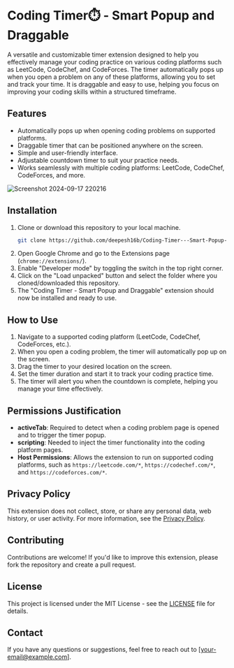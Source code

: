 # Coding Timer⏱️ - Smart Popup and Draggable

A versatile and customizable timer extension designed to help you effectively manage your coding practice on various coding platforms such as LeetCode, CodeChef, and CodeForces. The timer automatically pops up when you open a problem on any of these platforms, allowing you to set and track your time. It is draggable and easy to use, helping you focus on improving your coding skills within a structured timeframe.

## Features
- Automatically pops up when opening coding problems on supported platforms.
- Draggable timer that can be positioned anywhere on the screen.
- Simple and user-friendly interface.
- Adjustable countdown timer to suit your practice needs.
- Works seamlessly with multiple coding platforms: LeetCode, CodeChef, CodeForces, and more.
  
![Screenshot 2024-09-17 220216](https://github.com/user-attachments/assets/985fa938-408a-4639-bd8e-f4a5bd7b4870)

## Installation
1. Clone or download this repository to your local machine.
    ```bash
    git clone https://github.com/deepesh16b/Coding-Timer---Smart-Popup-and-Draggable.git
    ```
2. Open Google Chrome and go to the Extensions page (`chrome://extensions/`).
3. Enable "Developer mode" by toggling the switch in the top right corner.
4. Click on the "Load unpacked" button and select the folder where you cloned/downloaded this repository.
5. The "Coding Timer - Smart Popup and Draggable" extension should now be installed and ready to use.

## How to Use
1. Navigate to a supported coding platform (LeetCode, CodeChef, CodeForces, etc.).
2. When you open a coding problem, the timer will automatically pop up on the screen.
3. Drag the timer to your desired location on the screen.
4. Set the timer duration and start it to track your coding practice time.
5. The timer will alert you when the countdown is complete, helping you manage your time effectively.

## Permissions Justification
- **activeTab**: Required to detect when a coding problem page is opened and to trigger the timer popup.
- **scripting**: Needed to inject the timer functionality into the coding platform pages.
- **Host Permissions**: Allows the extension to run on supported coding platforms, such as `https://leetcode.com/*`, `https://codechef.com/*`, and `https://codeforces.com/*`.

## Privacy Policy
This extension does not collect, store, or share any personal data, web history, or user activity. For more information, see the [Privacy Policy](https://github.com/deepesh16b/Coding-Timer---Smart-Popup-and-Draggable/blob/main/PrivacyPolicy.md).

## Contributing
Contributions are welcome! If you'd like to improve this extension, please fork the repository and create a pull request.

## License
This project is licensed under the MIT License - see the [LICENSE](LICENSE) file for details.

## Contact
If you have any questions or suggestions, feel free to reach out to [your-email@example.com].

